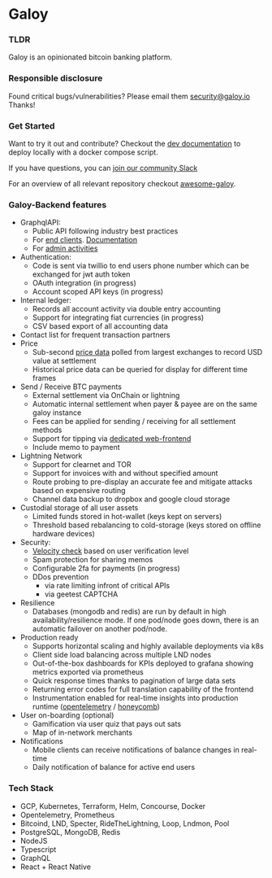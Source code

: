 # Galoy

### TLDR

Galoy is an opinionated bitcoin banking platform.

### Responsible disclosure 

Found critical bugs/vulnerabilities?
Please email them security@galoy.io Thanks!

### Get Started

Want to try it out and contribute? Checkout the [dev documentation](./DEV.md) to deploy locally with a docker compose script.

If you have questions, you can [join our community Slack](https://join.slack.com/t/galoymoney-workspace/shared_invite/zt-rvnhsdb5-72AZCD_jzw6_Q05aCs0SgA)

For an overview of all relevant repository checkout [awesome-galoy](https://github.com/GaloyMoney/awesome-galoy).
### Galoy-Backend features

- GraphqlAPI:
  - Public API following industry best practices
  - For [end clients](./src/graphql/main/schema.graphql). [Documentation](https://galoymoney.github.io/galoy/)
  - For [admin activities](./src/graphql/admin/schema.graphql)
- Authentication:
  - Code is sent via twillio to end users phone number which can be exchanged for jwt auth token
  - OAuth integration (in progress)
  - Account scoped API keys (in progress)
- Internal ledger:
  - Records all account activity via double entry accounting
  - Support for integrating fiat currencies (in progress)
  - CSV based export of all accounting data
- Contact list for frequent transaction partners
- Price
  - Sub-second [price data](https://github.com/GaloyMoney/price) polled from largest exchanges to record USD value at settlement
  - Historical price data can be queried for display for different time frames
- Send / Receive BTC payments
  - External settlement via OnChain or lightning
  - Automatic internal settlement when payer & payee are on the same galoy instance
  - Fees can be applied for sending / receiving for all settlement methods
  - Support for tipping via [dedicated web-frontend](https://github.com/GaloyMoney/galoy-pay)
  - Include memo to payment
- Lightning Network
  - Support for clearnet and TOR
  - Support for invoices with and without specified amount
  - Route probing to pre-display an accurate fee and mitigate attacks based on expensive routing
  - Channel data backup to dropbox and google cloud storage
- Custodial storage of all user assets
  - Limited funds stored in hot-wallet (keys kept on servers)
  - Threshold based rebalancing to cold-storage (keys stored on offline hardware devices)
- Security:
  - [Velocity check](https://www.linkedin.com/pulse/velocity-checks-fraud-prevention-scott-stone/) based on user verification level
  - Spam protection for sharing memos
  - Configurable 2fa for payments (in progress)
  - DDos prevention 
    - via rate limiting infront of critical APIs
    - via geetest CAPTCHA
- Resilience
  - Databases (mongodb and redis) are run by default in high availability/resilience mode. If one pod/node goes down, there is an automatic failover on another pod/node.
- Production ready
  - Supports horizontal scaling and highly available deployments via k8s
  - Client side load balancing across multiple LND nodes
  - Out-of-the-box dashboards for KPIs deployed to grafana showing metrics exported via prometheus
  - Quick response times thanks to pagination of large data sets
  - Returning error codes for full translation capability of the frontend
  - Instrumentation enabled for real-time insights into production runtime ([opentelemetry](https://opentelemetry.io) / [honeycomb](https://www.honeycomb.io))
- User on-boarding (optional)
  - Gamification via user quiz that pays out sats
  - Map of in-network merchants
- Notifications
  - Mobile clients can receive notifications of balance changes in real-time
  - Daily notification of balance for active end users

### Tech Stack

- GCP, Kubernetes, Terraform, Helm, Concourse, Docker
- Opentelemetry, Prometheus
- Bitcoind, LND, Specter, RideTheLightning, Loop, Lndmon, Pool
- PostgreSQL, MongoDB, Redis
- NodeJS
- Typescript
- GraphQL
- React + React Native
